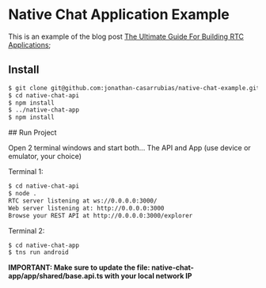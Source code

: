 Native Chat Application Example
==============

This is an example of the blog post [The Ultimate Guide For Building RTC Applications](http://mean.expert/2016/06/09/angular-2-ultimate-real-time);

## Install

```sh
$ git clone git@github.com:jonathan-casarrubias/native-chat-example.git
$ cd native-chat-api
$ npm install
$ ../native-chat-app
$ npm install
```

## Run Project

Open 2 terminal windows and start both... The API and App (use device or emulator, your choice)

Terminal 1:

```sh
$ cd native-chat-api
$ node .
RTC server listening at ws://0.0.0.0:3000/
Web server listening at: http://0.0.0.0:3000
Browse your REST API at http://0.0.0.0:3000/explorer
```

Terminal 2:

```sh
$ cd native-chat-app
$ tns run android
```

**IMPORTANT: Make sure to update the file: native-chat-app/app/shared/base.api.ts with your local network IP**
